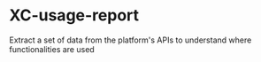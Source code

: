 # XC-usage-report
 Extract a set of data from the platform's APIs to understand where functionalities are used

